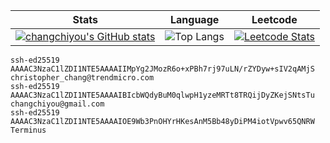 |Stats|Language|Leetcode|
|-|-|-|
|[![changchiyou's GitHub stats](https://github-readme-stats.vercel.app/api?username=changchiyou&show_icons=true&theme=radical&disable_animations=true)](https://github.com/anuraghazra/github-readme-stats)|![Top Langs](https://github-readme-stats.vercel.app/api/top-langs/?username=changchiyou&layout=compact&hide=jupyter%20notebook&disable_animations=true)|[![Leetcode Stats](https://leetcard.jacoblin.cool/changchiyou?ext=heatmap&animation=false)](https://leetcode.com/changchiyou)|

```
ssh-ed25519 AAAAC3NzaC1lZDI1NTE5AAAAIIMpYg2JMozR6o+xPBh7rj97uLN/rZYDyw+sIV2qAMjS christopher_chang@trendmicro.com
ssh-ed25519 AAAAC3NzaC1lZDI1NTE5AAAAIBIcbWQdyBuM0qlwpH1yzeMRTt8TRQijDyZKejSNtsTu changchiyou@gmail.com
ssh-ed25519 AAAAC3NzaC1lZDI1NTE5AAAAIOE9Wb3PnOHYrHKesAnM5Bb48yDiPM4iotVpwv65QNRW Terminus
```
